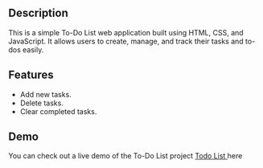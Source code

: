 <h2>Description</h2>
This is a simple To-Do List web application built using HTML, CSS, and JavaScript. It allows users to create, manage, and track their tasks and to-dos easily.

<h2>Features</h2>
<ul>
  <li>Add new tasks.</li>
<li>Delete tasks.</li>
<li>Clear completed tasks.</li>
</ul>
<h2>Demo</h2>
You can check out a live demo of the To-Do List project <a href="  https://thrishikshetty.github.io/To_Do_List/"> Todo List </a> here
